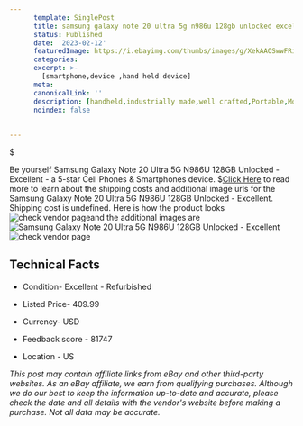 ```yaml
---
      template: SinglePost
      title: samsung galaxy note 20 ultra 5g n986u 128gb unlocked excellent
      status: Published
      date: '2023-02-12'
      featuredImage: https://i.ebayimg.com/thumbs/images/g/XekAAOSwwFRie-9q/s-l225.jpg
      categories: 
      excerpt: >-
        [smartphone,device ,hand held device]
      meta:
      canonicalLink: ''
      description: [handheld,industrially made,well crafted,Portable,Mobile,Compact,Convenient,Lightweight,Maneuverable,Man-portable,Miniature,Carriable,Hand-held,Light,Holdable,Transportable,Mobile device,Pocket-sized,On-the-go,Wireless,Cordless,Compact size,Convenient size, smartphone,device ,hand held device]
      noindex: false
      
        
---
```

$

Be yourself Samsung Galaxy Note 20 Ultra 5G N986U 128GB Unlocked - Excellent - a 5-star Cell Phones & Smartphones device.
$[Click Here](https://www.ebay.com/itm/254976818945?hash=item3b5dcd7f01%3Ag%3AXekAAOSwwFRie-9q&mkevt=1&mkcid=1&mkrid=711-53200-19255-0&campid=%253CePNCampaignId%253E&customid=%253CreferenceId%253E&toolid=10049) to read more to learn about the shipping costs and additional image urls for the Samsung Galaxy Note 20 Ultra 5G N986U 128GB Unlocked - Excellent. Shipping cost is undefined. Here is how the product looks ![check vendor page](https://i.ebayimg.com/thumbs/images/g/XekAAOSwwFRie-9q/s-l225.jpg)and the additional images are![Samsung Galaxy Note 20 Ultra 5G N986U 128GB Unlocked - Excellent](https://i.ebayimg.com/images/g/XekAAOSwwFRie-9q/s-l1600.jpg)![check vendor page](https://origin-galleryplus.ebayimg.com/ws/web/254976818945_2_0_1/225x225.jpg,https://origin-galleryplus.ebayimg.com/ws/web/254976818945_3_0_1/225x225.jpg,https://origin-galleryplus.ebayimg.com/ws/web/254976818945_4_0_1/225x225.jpg,https://origin-galleryplus.ebayimg.com/ws/web/254976818945_5_0_1/225x225.jpg,https://origin-galleryplus.ebayimg.com/ws/web/254976818945_6_0_1/225x225.jpg)



 ## Technical Facts 



     
      

 - Condition- Excellent - Refurbished 


      

 - Listed Price- 409.99 


      

 - Currency- USD 


      

 - Feedback score - 81747 


      

 - Location - US 


      
      

 *_This post may contain affiliate links from eBay and other third-party websites. As an eBay affiliate, we earn from qualifying purchases. Although we do our best to keep the information up-to-date and accurate, please check the date and all details with the vendor's website before making a purchase. Not all data may be accurate._*






